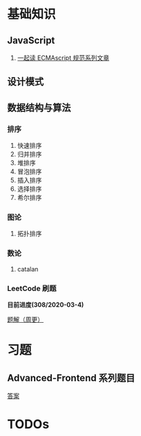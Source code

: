 # 基础知识
## JavaScript
1. [一起读 ECMAscript 规范系列文章](./introduction/es-specification-together.md)

## 设计模式


## 数据结构与算法
### 排序
1. 快速排序
2. 归并排序
3. 堆排序
4. 冒泡排序
5. 插入排序
6. 选择排序
7. 希尔排序

### 图论
1. 拓扑排序

### 数论
1. catalan

### LeetCode 刷题
**目前进度(308/2020-03-4)**

[题解（周更）](./algorithms/leetcode-problems/README.md)

# 习题
## Advanced-Frontend 系列题目
[答案](习题/木易杨/README.md)

# TODOs
